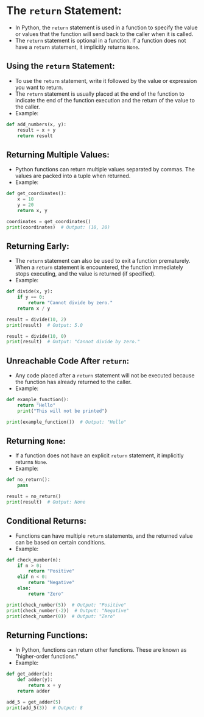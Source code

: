 # **The `return` Statement:**

- In Python, the `return` statement is used in a function to specify the value or values that the function will send back to the caller when it is called.
- The `return` statement is optional in a function. If a function does not have a `return` statement, it implicitly returns `None`.

## **Using the `return` Statement:**

- To use the `return` statement, write it followed by the value or expression you want to return.
- The `return` statement is usually placed at the end of the function to indicate the end of the function execution and the return of the value to the caller.
- Example:

```python
def add_numbers(x, y):
    result = x + y
    return result
```

## **Returning Multiple Values:**

- Python functions can return multiple values separated by commas. The values are packed into a tuple when returned.
- Example:

```python
def get_coordinates():
    x = 10
    y = 20
    return x, y

coordinates = get_coordinates()
print(coordinates)  # Output: (10, 20)
```

## **Returning Early:**

- The `return` statement can also be used to exit a function prematurely. When a `return` statement is encountered, the function immediately stops executing, and the value is returned (if specified).
- Example:

```python
def divide(x, y):
    if y == 0:
        return "Cannot divide by zero."
    return x / y

result = divide(10, 2)
print(result)  # Output: 5.0

result = divide(10, 0)
print(result)  # Output: "Cannot divide by zero."
```

## **Unreachable Code After `return`:**

- Any code placed after a `return` statement will not be executed because the function has already returned to the caller.
- Example:

```python
def example_function():
    return "Hello"
    print("This will not be printed")

print(example_function())  # Output: "Hello"
```

## **Returning `None`:**

- If a function does not have an explicit `return` statement, it implicitly returns `None`.
- Example:

```python
def no_return():
    pass

result = no_return()
print(result)  # Output: None
```

## **Conditional Returns:**

- Functions can have multiple `return` statements, and the returned value can be based on certain conditions.
- Example:

```python
def check_number(n):
    if n > 0:
        return "Positive"
    elif n < 0:
        return "Negative"
    else:
        return "Zero"

print(check_number(5))  # Output: "Positive"
print(check_number(-2))  # Output: "Negative"
print(check_number(0))  # Output: "Zero"
```

## **Returning Functions:**

- In Python, functions can return other functions. These are known as "higher-order functions."
- Example:

```python
def get_adder(x):
    def adder(y):
        return x + y
    return adder

add_5 = get_adder(5)
print(add_5(3))  # Output: 8
```
